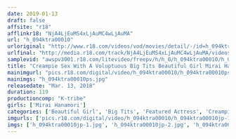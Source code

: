 ```yaml
---
date: 2019-01-13
draft: false
affsite: "r18"
afflinkr18: "NjA4LjEuMS4xLjAuMC4wLjAuMA"
url: "h_094ktra00010"
urloriginal: "http://www.r18.com/videos/vod/movies/detail/-/id=h_094ktra00010"
urlfinal: "http://media.r18.com/track/NjA4LjEuMS4xLjAuMC4wLjAuMA/videos/vod/movies/detail/-/id=h_094ktra00010"
samplevid: "awspv3001.r18.com/litevideo/freepv/h/h_0/h_094ktra00010/h_094ktra00010_dmb_w.mp4"
title: "Creampie Sex With A Voluptuous Big Tits Beautiful Girl Mirai Hanamori"
mainimgurl: "pics.r18.com/digital/video/h_094ktra00010/h_094ktra00010ps.jpg"
mainimgs: "h_094ktra00010ps.jpg"
releasedate: "Mar. 13, 2018"
duration: 119
productioncomp: "K-tribe"
girls: ['Mirai Hanamori']
categories: ['Beautiful Girl', 'Big Tits', 'Featured Actress', 'Creampie', 'Hi-Def']
imgurls: ['pics.r18.com/digital/video/h_094ktra00010/h_094ktra00010jp-1.jpg', 'pics.r18.com/digital/video/h_094ktra00010/h_094ktra00010jp-2.jpg', 'pics.r18.com/digital/video/h_094ktra00010/h_094ktra00010jp-3.jpg', 'pics.r18.com/digital/video/h_094ktra00010/h_094ktra00010jp-4.jpg', 'pics.r18.com/digital/video/h_094ktra00010/h_094ktra00010jp-5.jpg', 'pics.r18.com/digital/video/h_094ktra00010/h_094ktra00010jp-6.jpg', 'pics.r18.com/digital/video/h_094ktra00010/h_094ktra00010jp-7.jpg', 'pics.r18.com/digital/video/h_094ktra00010/h_094ktra00010jp-8.jpg', 'pics.r18.com/digital/video/h_094ktra00010/h_094ktra00010jp-9.jpg', 'pics.r18.com/digital/video/h_094ktra00010/h_094ktra00010jp-10.jpg', 'pics.r18.com/digital/video/h_094ktra00010/h_094ktra00010jp-11.jpg', 'pics.r18.com/digital/video/h_094ktra00010/h_094ktra00010jp-12.jpg', 'pics.r18.com/digital/video/h_094ktra00010/h_094ktra00010jp-13.jpg', 'pics.r18.com/digital/video/h_094ktra00010/h_094ktra00010jp-14.jpg', 'pics.r18.com/digital/video/h_094ktra00010/h_094ktra00010jp-15.jpg', 'pics.r18.com/digital/video/h_094ktra00010/h_094ktra00010jp-16.jpg', 'pics.r18.com/digital/video/h_094ktra00010/h_094ktra00010jp-17.jpg', 'pics.r18.com/digital/video/h_094ktra00010/h_094ktra00010jp-18.jpg', 'pics.r18.com/digital/video/h_094ktra00010/h_094ktra00010jp-19.jpg', 'pics.r18.com/digital/video/h_094ktra00010/h_094ktra00010jp-20.jpg']
imgs: ['h_094ktra00010jp-1.jpg', 'h_094ktra00010jp-2.jpg', 'h_094ktra00010jp-3.jpg', 'h_094ktra00010jp-4.jpg', 'h_094ktra00010jp-5.jpg', 'h_094ktra00010jp-6.jpg', 'h_094ktra00010jp-7.jpg', 'h_094ktra00010jp-8.jpg', 'h_094ktra00010jp-9.jpg', 'h_094ktra00010jp-10.jpg', 'h_094ktra00010jp-11.jpg', 'h_094ktra00010jp-12.jpg', 'h_094ktra00010jp-13.jpg', 'h_094ktra00010jp-14.jpg', 'h_094ktra00010jp-15.jpg', 'h_094ktra00010jp-16.jpg', 'h_094ktra00010jp-17.jpg', 'h_094ktra00010jp-18.jpg', 'h_094ktra00010jp-19.jpg', 'h_094ktra00010jp-20.jpg']
---
```

